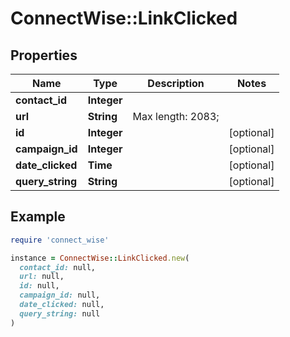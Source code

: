 # ConnectWise::LinkClicked

## Properties

| Name | Type | Description | Notes |
| ---- | ---- | ----------- | ----- |
| **contact_id** | **Integer** |  |  |
| **url** | **String** |  Max length: 2083; |  |
| **id** | **Integer** |  | [optional] |
| **campaign_id** | **Integer** |  | [optional] |
| **date_clicked** | **Time** |  | [optional] |
| **query_string** | **String** |  | [optional] |

## Example

```ruby
require 'connect_wise'

instance = ConnectWise::LinkClicked.new(
  contact_id: null,
  url: null,
  id: null,
  campaign_id: null,
  date_clicked: null,
  query_string: null
)
```

